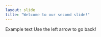 ```yaml
---
layout: slide
title: "Welcome to our second slide!"
---
```

Example text
Use the left arrow to go back!
